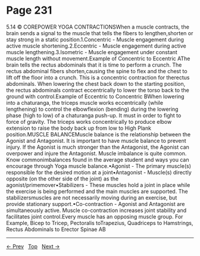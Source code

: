 # Page 231

5.14 © COREPOWER YOGA CONTRACTIONSWhen a muscle contracts, the brain sends a signal to the muscle that tells the fibers to lengthen,shorten or stay strong in a static position.1.Concentric - Muscle engagement during active muscle shortening.2.Eccentric - Muscle engagement during active muscle lengthening.3.Isometric - Muscle engagement under constant muscle length without movement.Example of Concentric to Eccentric AThe brain tells the rectus abdominals that it is time to perform a crunch. The rectus abdominal fibers shorten,causing the spine to flex and the chest to lift off the floor into a crunch. This is a concentric contraction for therectus abdominals. When lowering the chest back down to the starting position, the rectus abdominals contract eccentrically to lower the torso back to the ground with control.Example of Eccentric to Concentric BWhen lowering into a chaturanga, the triceps muscle works eccentrically (while lengthening) to control the elbowflexion (bending) during the lowering phase (high to low) of a chaturanga push-up. It must in order to fight to force of gravity. The triceps works concentrically to produce elbow extension to raise the body back up from low to High Plank position.MUSCLE BALANCEMuscle balance is the relationship between the Agonist and Antagonist. It is important to have muscle balance to prevent injury. If the Agonist is much stronger than the Antagonist, the Agonist can overpower and injure the Antagonist. Muscle imbalance is quite common. Know commonimbalances found in the average student and ways you can encourage through Yoga muscle balance.•Agonist - The primary muscle(s) responsible for the desired motion at a joint•Antagonist - Muscle(s) directly opposite (on the other side of the joint) as the agonist/primemover•Stabilizers - These muscles hold a joint in place while the exercise is being performed and the main muscles are supported. The stabilizersmuscles are not necessarily moving during an exercise, but provide stationary support.•Co-contraction - Agonist and Antagonist are simultaneously active. Muscle co-contraction increases joint stability and facilitates joint control.Every muscle has an opposing muscle group. For Example, Bicep to Tricep, Pectoralis toTrapezius, Quadriceps to Hamstrings, Rectus Abdominals to Erector Spinae
AB


---
[← Prev](/pages/page-230.md) &nbsp; [Top](/index.md) &nbsp; [Next →](/pages/page-232.md)
